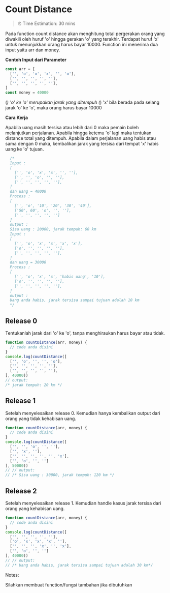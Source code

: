 # Count Distance
> ⏰ Time Estimation: 30 mins

Pada function count distance akan menghitung total pergerakan orang yang diwakili oleh huruf 'o' hingga gerakan
'o' yang terakhir. Terdapat huruf 'x' untuk menunjukkan orang harus bayar 10000. Function ini menerima dua input
yaitu arr dan money.

**Contoh Input dari Parameter**
``` javascript
const arr = [
  ['', 'o', 'x', 'x', '', 'o'],
  ['', '', '', '', ''],
  ['', '', '', '', ''],
]
const money = 40000
```
(*) 'o' ke 'o' merupakan jarak yang ditempuh
(*) 'x' bila berada pada selang jarak 'o' ke 'o', maka orang harus bayar 10000

**Cara Kerja**

Apabila uang masih tersisa atau lebih dari 0 maka pemain boleh melanjutkan perjalanan. Apabila hingga ketemu 'o'
lagi maka tentukan distance total yang ditempuh. Apabila dalam perjalanan uang habis atau sama dengan 0 maka, kembalikan
jarak yang tersisa dari tempat 'x' habis uang ke 'o' tujuan.

``` javascript
  /*
  Input :  
  [
    ['', 'o', 'x', 'x', '', ''],
    ['', '', 'o', '', ''],
    ['', '', '', '', ''],
  ] 
  dan uang = 40000
  Process :
  [
    ['', 'o', '10', '20', '30', '40'],
    ['50', 60', 'o', '', ''],
    ['', '', '', '', '']
  ]
  output :  
  Sisa uang : 20000, jarak tempuh: 60 km 
  Input :  
  [
    ['', 'o', 'x', 'x', 'x', 'x'],
    ['o', '', '', '', ''],
    ['', '', '', '', ''],
  ] 
  dan uang = 30000
  Process :
  [
    ['', 'o', 'x', 'x', 'habis uang', '10'],
    ['o', '', '', '', ''],
    ['', '', '', '', ''],
  ] 
  output :  
  Uang anda habis, jarak tersisa sampai tujuan adalah 10 km
  */
```

## Release 0
Tentukanlah jarak dari 'o' ke 'o', tanpa menghiraukan harus bayar atau tidak.
```javascript
function countDistance(arr, money) {
  // code anda disini
}
console.log(countDistance([
  ['', 'o', '', '', 'o'],
  ['', '', '', '', ''],
  ['', '', '', '', ''],
], 40000))
// output:
/* jarak tempuh: 20 km */
```

## Release 1
Setelah menyelesaikan release 0. Kemudian hanya kembalikan output dari orang yang tidak kehabisan uang.
```javascript
function countDistance(arr, money) {
  // code anda disini
}
console.log(countDistance([
  ['', '', 'o', '', ''],
  ['', 'x', ''],
  ['', '', '', '', '', 'x'],
  ['', 'o', '', '']
], 50000))
// // output:
// /* Sisa uang : 30000, jarak tempuh: 120 km */
```

## Release 2
Setelah menyelesaikan release 1. Kemudian handle kasus jarak tersisa dari orang yang kehabisan uang.
```javascript
function countDistance(arr, money) {
  // code anda disini
}
console.log(countDistance([
  ['', '', '', '', ''],
  ['o', 'x', 'x', 'x', ''],
  ['', '', '', 'x', '', 'x'],
  ['', 'o', '', '']
], 40000))
// // output:
// /* Uang anda habis, jarak tersisa sampai tujuan adalah 30 km*/
```

Notes:

Silahkan membuat function/fungsi tambahan jika dibutuhkan